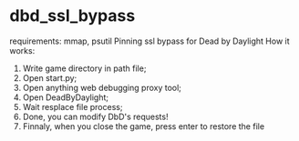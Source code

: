 # dbd_ssl_bypass
requirements:
mmap, psutil
Pinning ssl bypass for Dead by Daylight
How it works:
1) Write game directory in path file;
2) Open start.py;
3) Open anything web debugging proxy tool;
3) Open DeadByDaylight;
4) Wait resplace file process;
5) Done, you can modify DbD's requests!
6) Finnaly, when you close the game, press enter to restore the file

